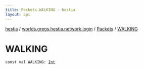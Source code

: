 ```yaml
---
title: Packets.WALKING - hestia
layout: api
---
```


<div class='api-docs-breadcrumbs'><a href="../../index.html">hestia</a> / <a href="../index.html">worlds.gregs.hestia.network.login</a> / <a href="index.html">Packets</a> / <a href="./-w-a-l-k-i-n-g.html">WALKING</a></div>

# WALKING

<div class="signature"><code><span class="keyword">const</span> <span class="keyword">val </span><span class="identifier">WALKING</span><span class="symbol">: </span><a href="https://kotlinlang.org/api/latest/jvm/stdlib/kotlin/-int/index.html"><span class="identifier">Int</span></a></code></div>

